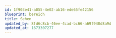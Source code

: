 ```yaml
---
id: 1f903e41-a055-4e02-ab16-ede65fe42156
blueprint: bereich
title: Sehen
updated_by: 8fd6c8cb-46ee-4cad-bc66-a69f940d8a9d
updated_at: 1673307277
---
```

